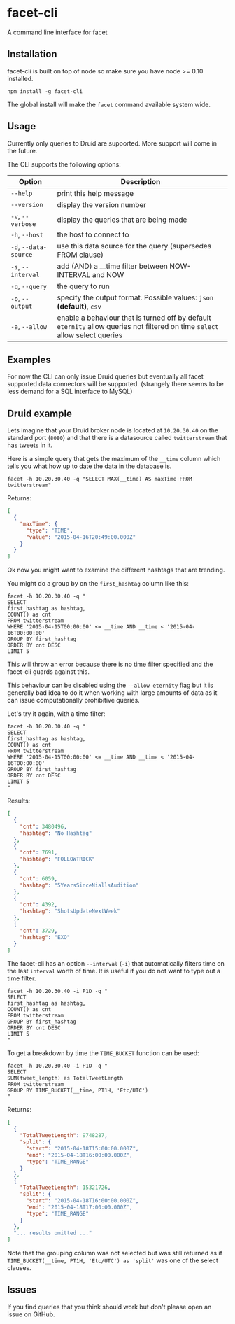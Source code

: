 # facet-cli

A command line interface for facet

## Installation

facet-cli is built on top of node so make sure you have node >= 0.10 installed.

```
npm install -g facet-cli
```

The global install will make the `facet` command available system wide.

## Usage

Currently only queries to Druid are supported. More support will come in the future. 

The CLI supports the following options:

Option                | Description
----------------------|-----------------------------------------
`--help`              | print this help message
`--version`           | display the version number
`-v`, `--verbose`     | display the queries that are being made
`-h`, `--host`        | the host to connect to
`-d`, `--data-source` | use this data source for the query (supersedes FROM clause)
`-i`, `--interval`    | add (AND) a __time filter between NOW-INTERVAL and NOW
`-q`, `--query`       | the query to run
`-o`, `--output`      | specify the output format. Possible values: `json` **(default)**, `csv`
`-a`, `--allow`       | enable a behaviour that is turned off by default `eternity` allow queries not filtered on time `select` allow select queries

## Examples

For now the CLI can only issue Druid queries but eventually all facet supported data connectors will be supported.
(strangely there seems to be less demand for a SQL interface to MySQL)

## Druid example

Lets imagine that your Druid broker node is located at `10.20.30.40` on the standard port (`8080`) and that there is a
datasource called `twitterstream` that has tweets in it.

Here is a simple query that gets the maximum of the `__time` column which tells you what how up to date the data in the database is.

```
facet -h 10.20.30.40 -q "SELECT MAX(__time) AS maxTime FROM twitterstream"
```

Returns:

```json
[
  {
    "maxTime": {
      "type": "TIME",
      "value": "2015-04-16T20:49:00.000Z"
    }
  }
]
```

Ok now you might want to examine the different hashtags that are trending.

You might do a group by on the `first_hashtag` column like this:

```
facet -h 10.20.30.40 -q "
SELECT
first_hashtag as hashtag,
COUNT() as cnt
FROM twitterstream
WHERE '2015-04-15T00:00:00' <= __time AND __time < '2015-04-16T00:00:00'
GROUP BY first_hashtag
ORDER BY cnt DESC
LIMIT 5
```

This will throw an error because there is no time filter specified and the facet-cli guards against this.

This behaviour can be disabled using the `--allow eternity` flag but it is generally bad idea to do it when working with
large amounts of data as it can issue computationally prohibitive queries.
  
Let's try it again, with a time filter:
  
```
facet -h 10.20.30.40 -q "
SELECT
first_hashtag as hashtag,
COUNT() as cnt
FROM twitterstream
WHERE '2015-04-15T00:00:00' <= __time AND __time < '2015-04-16T00:00:00'
GROUP BY first_hashtag
ORDER BY cnt DESC
LIMIT 5
"
```

Results:
  
```json
[
  {
    "cnt": 3480496,
    "hashtag": "No Hashtag"
  },
  {
    "cnt": 7691,
    "hashtag": "FOLLOWTRICK"
  },
  {
    "cnt": 6059,
    "hashtag": "5YearsSinceNiallsAudition"
  },
  {
    "cnt": 4392,
    "hashtag": "ShotsUpdateNextWeek"
  },
  {
    "cnt": 3729,
    "hashtag": "EXO"
  }
]
```
  
The facet-cli has an option `--interval` (`-i`) that automatically filters time on the last `interval` worth of time.
It is useful if you do not want to type out a time filter.

```
facet -h 10.20.30.40 -i P1D -q "
SELECT
first_hashtag as hashtag,
COUNT() as cnt
FROM twitterstream
GROUP BY first_hashtag
ORDER BY cnt DESC
LIMIT 5
"
```

To get a breakdown by time the `TIME_BUCKET` function can be used:

```
facet -h 10.20.30.40 -i P1D -q "
SELECT
SUM(tweet_length) as TotalTweetLength
FROM twitterstream
GROUP BY TIME_BUCKET(__time, PT1H, 'Etc/UTC')
"
```

Returns:

```json
[
  {
    "TotalTweetLength": 9748287,
    "split": {
      "start": "2015-04-18T15:00:00.000Z",
      "end": "2015-04-18T16:00:00.000Z",
      "type": "TIME_RANGE"
    }
  },
  {
    "TotalTweetLength": 15321726,
    "split": {
      "start": "2015-04-18T16:00:00.000Z",
      "end": "2015-04-18T17:00:00.000Z",
      "type": "TIME_RANGE"
    }
  },
  "... results omitted ..."
]
```

Note that the grouping column was not selected but was still returned as if `TIME_BUCKET(__time, PT1H, 'Etc/UTC') as 'split'`
was one of the select clauses.

## Issues

If you find queries that you think should work but don't please open an issue on GitHub.
